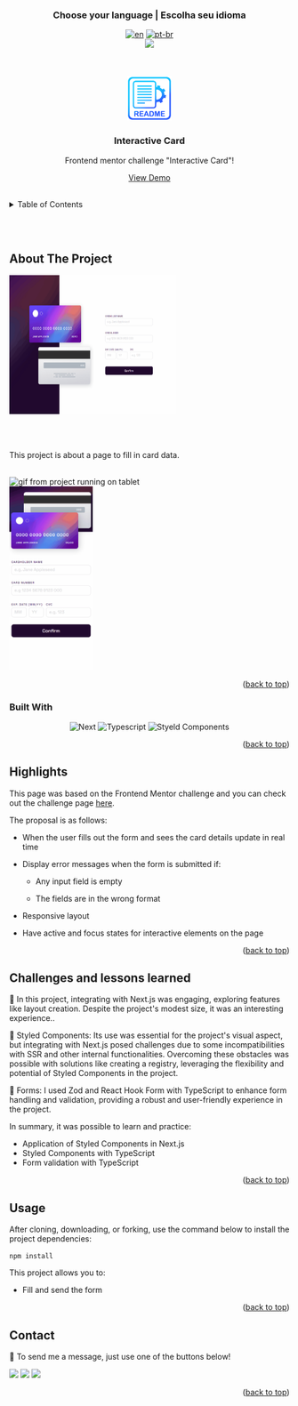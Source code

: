 ### <div align="center">Choose your language | Escolha seu idioma </div>

<div align="center">

[![en](https://img.shields.io/badge/lang-en-red.svg)](https://github.com/edilan-ribeiro/fm-interactive-card/blob/main/README.en.md)
[![pt-br](https://img.shields.io/badge/lang-pt--br-green.svg)](https://github.com/edilan-ribeiro/fm-interactive-card/blob/main/README.md) <br>
<img src="https://user-images.githubusercontent.com/73097560/115834477-dbab4500-a447-11eb-908a-139a6edaec5c.gif">

</div>
<br>
<a name="readme-top"></a>


<br />
<div align="center">
 <a href="https://github.com/edilan-ribeiro/fm-interactive-card">
    <img src="./public/readme/logo.png" alt="Logo" width="80" height="80">
  </a>

<h3 align="center">Interactive Card</h3>

  <p align="center">
   Frontend mentor challenge "Interactive Card"!
  </p>
  
  <a href="https://fm-interactive-card-sand.vercel.app/">View Demo</a>
</div>

<br>

<details>
  <summary>Table of Contents</summary>
  <ol>
    <li>
      <a href="#about-the-project">About The Project</a>
      <ul>
        <li><a href="#built-with">Built With</a></li>
        <li><a href="#highlights">highlights</a></li>
        <li><a href="#challenges-and-lessons-learned">Challenges and lessons learned</a></li>
      </ul>
    </li>
    <li><a href="#usage">Usage</a></li>
    <li><a href="#contact">Contact</a></li>
  </ol>
</details>

<br><br>

## About The Project

 <img src="./public/readme/desktop.gif" alt="gif from project running on desktop" width="300" height="250">

<br><br>

This project is about a page to fill in card data.

<br>

<img src="./public/readme/tablet.gif" alt="gif from project running on tablet" width="200" height="330">

<br>
<img src="./public/readme/mobile.gif" alt="gif from project running on mobile" width="150" height="330">


<p align="right">(<a href="#readme-top">back to top</a>)</p>



### Built With

<div align="center">

![Next](https://img.shields.io/badge/next.js-%2320232a.svg?style=for-the-badge&logo=next.js&logoColor=white)
![Typescript](https://img.shields.io/badge/typescript-%2320232a.svg?style=for-the-badge&logo=typescript)
![Styeld Components](https://img.shields.io/badge/styled%20components%20-%23DB7093.svg?style=for-the-badge&logo=styledcomponents&logoColor=F7CF3C)

</div>


<p align="right">(<a href="#readme-top">back to top</a>)</p>


## Highlights

This page was based on the Frontend Mentor challenge and you can check out the challenge page <a href="https://www.frontendmentor.io/challenges/interactive-card-details-form-XpS8cKZDWw" target="_blank">here</a>.

The proposal is as follows:
- When the user fills out the form and sees the card details update in real time
- Display error messages when the form is submitted if:

  - Any input field is empty

  - The fields are in the wrong format

- Responsive layout
- Have active and focus states for interactive elements on the page

<p align="right">(<a href="#readme-top">back to top</a>)</p>

## Challenges and lessons learned

🚀 In this project, integrating with Next.js was engaging, exploring features like layout creation. Despite the project's modest size, it was an interesting experience..

💅 Styled Components: Its use was essential for the project's visual aspect, but integrating with Next.js posed challenges due to some incompatibilities with SSR and other internal functionalities. Overcoming these obstacles was possible with solutions like creating a registry, leveraging the flexibility and potential of Styled Components in the project.

💼 Forms: I used Zod and React Hook Form with TypeScript to enhance form handling and validation, providing a robust and user-friendly experience in the project.

In summary, it was possible to learn and practice:
 - Application of Styled Components in Next.js
 - Styled Components with TypeScript
 - Form validation with TypeScript
<p align="right">(<a href="#readme-top">back to top</a>)</p>

## Usage

After cloning, downloading, or forking, use the command below to install the project dependencies:
```shell
npm install
```

This project allows you to:
- Fill and send the form

<p align="right">(<a href="#readme-top">back to top</a>)</p>

## Contact

💌 To send me a message, just use one of the buttons below!<br>

  <a href = "mailto:edilanbusiness@gmail.com" target="_blank"><img src="https://img.shields.io/badge/-gmail-333333?style=flat&logo=gmail&logoColor=EA4335" height="25"></a>
  <a href="https://www.linkedin.com/in/edilan-ribeiro-santos" target="_blank"><img src="https://img.shields.io/badge/-linkedin-333333?style=flat&logo=linkedin&logoColor=0A66C2" height="25"></a> 
  <a href="https://whatsa.me/5561983769634/?t=Hello,%20I%20came%20from%20your%20GitHub!" target="_blank">
  <img src="https://img.shields.io/badge/-whatsapp-333333?style=flat&logo=whatsapp&logoColor=25D366" height="25"></a>



<p align="right">(<a href="#readme-top">back to top</a>)</p>
